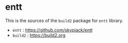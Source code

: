 # entt

This is the sources of the `build2` package for `entt` library.

- `entt` : https://github.com/skypjack/entt
- `build2` : https://build2.org
